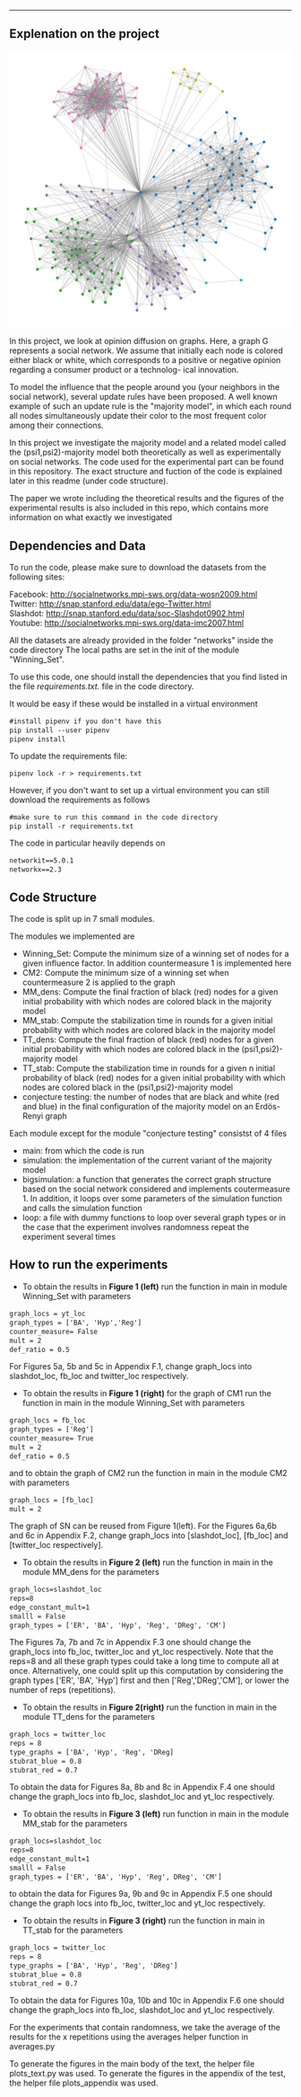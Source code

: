 ****
## Explenation on the project 

![](./social_network.png)

In this project, we look at opinion diffusion on graphs. Here, a graph G represents a social network. We assume that initially each node is colored either black or white, which corresponds to a positive or negative opinion regarding a consumer product or a technolog- ical innovation.

To model the influence that the people around you (your neighbors in the social network), several update rules have been proposed. A well known example of such an update rule is the "majority model", in which  each round all nodes simultaneously update their color to the most frequent color among their connections.

In this project we investigate the majority model and a related model called the (psi1,psi2)-majority model both theoretically as well as experimentally on social networks. The code used for the experimental part can be found in this repository. The exact structure and fuction of the code is explained later in this readme (under code structure). 

The paper we wrote including the theoretical results and the figures of the experimental results is also included in this repo, which contains more information on what exactly we investigated

## Dependencies and Data
To run the code, please make sure to download the datasets
from the following sites:

Facebook: http://socialnetworks.mpi-sws.org/data-wosn2009.html \
Twitter: http://snap.stanford.edu/data/ego-Twitter.html \
Slashdot: http://snap.stanford.edu/data/soc-Slashdot0902.html \
Youtube: http://socialnetworks.mpi-sws.org/data-imc2007.html

All the datasets are already provided in the folder "networks" inside the code directory
The local paths are set in the init of the module "Winning_Set". 

To use this code, one should install the dependencies that you find
listed in the file _requirements.txt._ file in the code directory.

It would be easy if these would be installed in a virtual environment

```angular2
#install pipenv if you don't have this
pip install --user pipenv
pipenv install
```


To update the requirements file:
```angular2
pipenv lock -r > requirements.txt
```

However, if you don't want to set up a virtual environment you can 
still download the requirements as follows
```angular2
#make sure to run this command in the code directory 
pip install -r requirements.txt
```

The code in particular heavily depends on 
```angular2
networkit==5.0.1
networkx==2.3
```
## Code Structure
The code is split up in 7 small modules. 

The modules we implemented are
- Winning_Set: Compute the minimum size of a winning set of nodes for a given influence factor.
In addition countermeasure 1 is implemented here
- CM2: Compute the minimum size of a winning set when countermeasure 2 is applied to the graph
- MM_dens: Compute the final fraction of black (red) nodes for a given initial probability with 
which nodes are colored black in the majority model
- MM_stab: Compute the stabilization time in rounds for a given initial probability with 
which nodes are colored black in the majority model
- TT_dens: Compute the final fraction of black (red) nodes for a given initial probability with 
which nodes are colored black in the (psi1,psi2)-majority model
- TT_stab: Compute the stabilization time in rounds for a given n initial probability of black (red) nodes for a given initial probability with 
which nodes are colored black in the (psi1,psi2)-majority model
- conjecture testing: the number of nodes that are black and white (red and blue) in the final configuration
of the majority model on an Erdös-Renyi graph

Each module except for the module "conjecture testing"
consistst of 4 files
- main: from which the code is run 
- simulation: the implementation of the current variant of the majority model 
- bigsimulation: a function that generates the correct graph structure based on the social network considered
and implements coutermeasure 1. In addition, it loops over some parameters of the simulation function and
calls the simulation function
- loop: a file with dummy functions to loop over several graph types or in the case that the
experiment involves randomness repeat the experiment several times

## How to run the experiments
- To obtain the results in **Figure 1 (left)** 
run the function in main in module Winning_Set with parameters 
```angular2
graph_locs = yt_loc
graph_types = ['BA', 'Hyp','Reg']
counter_measure= False
mult = 2 
def_ratio = 0.5 
```
For Figures 5a, 5b and 5c in Appendix F.1, change graph_locs into  slashdot_loc,
fb_loc and twitter_loc respectively.

- To obtain the results in **Figure 1 (right)** for the graph of CM1 run 
the function in main in the module Winning_Set with parameters 
```angular2
graph_locs = fb_loc
graph_types = ['Reg']
counter_measure= True 
mult = 2 
def_ratio = 0.5 
```

and to obtain the graph of CM2 run the function in main in the module CM2
with parameters
```angular2
graph_locs = [fb_loc]
mult = 2 
```
The graph of SN can be reused from Figure 1(left). For the Figures 6a,6b and 6c in
Appendix F.2, change graph_locs into [slashdot_loc],
[fb_loc] and [twitter_loc respectively].

- To obtain the results in **Figure 2 (left)** run the function in main in
the module MM_dens for the parameters 

```angular2
graph_locs=slashdot_loc 
reps=8 
edge_constant_mult=1
smalll = False
graph_types = ['ER', 'BA', 'Hyp', 'Reg', 'DReg', 'CM']
```
The Figures 7a, 7b and 7c in Appendix F.3 one should change the graph_locs into 
fb_loc, twitter_loc and yt_loc respectively. Note that the reps=8 and all these
graph types could take a long time to compute all at once. Alternatively, one could split up this computation
by considering the graph types ['ER', 'BA', 'Hyp'] first and then ['Reg','DReg','CM'], or lower the number of reps (repetitions).

- To obtain the results in **Figure 2(right)** run the function in main in the
module TT_dens for the parameters 
```angular2
graph_locs = twitter_loc
reps = 8
type_graphs = ['BA', 'Hyp', 'Reg', 'DReg]
stubrat_blue = 0.8
stubrat_red = 0.7
```
To obtain the data for Figures 8a, 8b and 8c in Appendix F.4 one should change
the graph_locs into fb_loc, slashdot_loc and yt_loc respectively.

- To obtain the results in **Figure 3 (left)** run function in main in the module
MM_stab for the parameters 
```angular2
graph_locs=slashdot_loc
reps=8
edge_constant_mult=1
smalll = False
graph_types = ['ER', 'BA', 'Hyp', 'Reg', DReg', 'CM']
```
to obtain the data for Figures 9a, 9b and 9c in Appendix F.5 one should change the graph locs
into fb_loc, twitter_loc and yt_loc respectively.

- To obtain the results in **Figure 3 (right)** run the function in main in 
TT_stab for the parameters 
```angular2
graph_locs = twitter_loc
reps = 8
type_graphs = ['BA', 'Hyp', 'Reg', 'DReg']
stubrat_blue = 0.8
stubrat_red = 0.7
```
To obtain the data for Figures 10a, 10b and 10c in Appendix F.6 one should change
the graph_locs into fb_loc, slashdot_loc and yt_loc respectively.

For the experiments that contain randomness, we take the average of the results for the
x repetitions using the averages helper function in averages.py

To generate the figures in the main body of the text, the helper file plots_text.py
was used. To generate the figures in the appendix of the test, the helper file
plots_appendix was used. 








 


 
